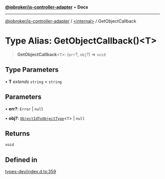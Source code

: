 [**@iobroker/js-controller-adapter**](../../README.md) • **Docs**

***

[@iobroker/js-controller-adapter](../../globals.md) / [\<internal\>](../README.md) / GetObjectCallback

# Type Alias: GetObjectCallback()\<T\>

> **GetObjectCallback**\<`T`\>: (`err`?, `obj`?) => `void`

## Type Parameters

• **T** *extends* `string` = `string`

## Parameters

• **err?**: `Error` \| `null`

• **obj?**: [`ObjectIdToObjectType`](ObjectIdToObjectType.md)\<`T`\> \| `null`

## Returns

`void`

## Defined in

[types-dev/index.d.ts:359](https://github.com/ioBroker/ioBroker.js-controller/blob/dae94f706cc75e41fc7f1fe6bb283f8c8f9ede06/packages/types-dev/index.d.ts#L359)
